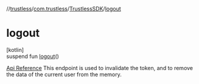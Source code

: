//[trustless](../../../index.md)/[com.trustless](../index.md)/[TrustlessSDK](index.md)/[logout](logout.md)

# logout

[kotlin]\
suspend fun [logout](logout.md)()

[Api Reference](https://developer.staq.io/docs/apis/identity#/Authentication/Logout%20User) This endpoint is used to invalidate the token, and to remove the data of the current user from the memory.
